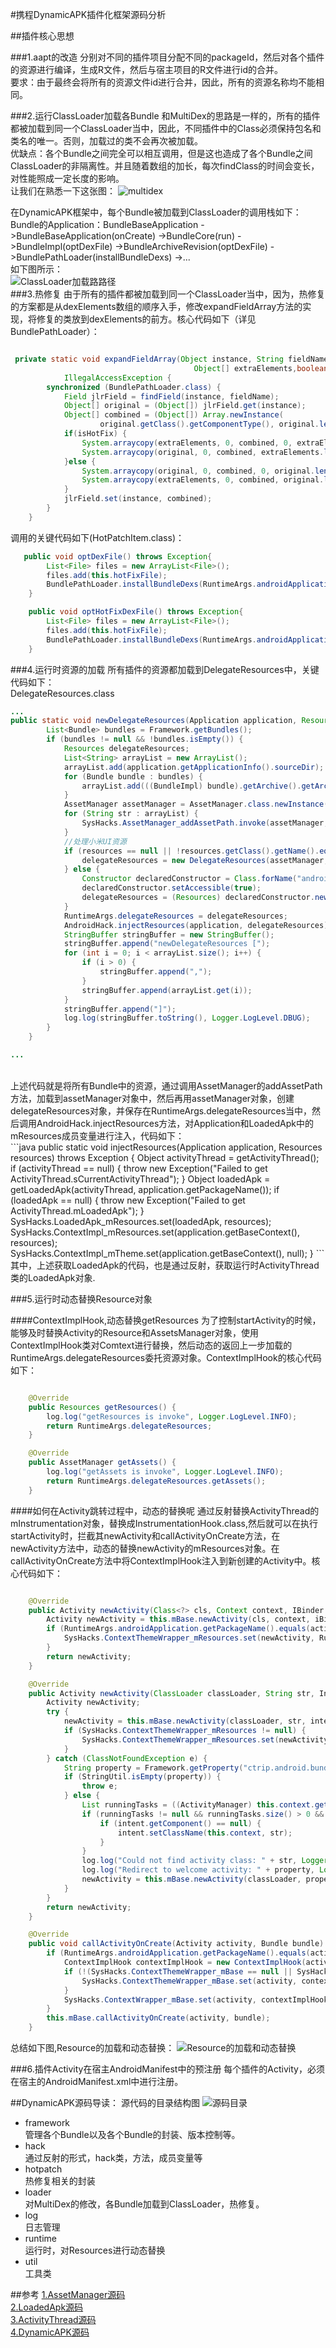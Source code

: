 #携程DynamicAPK插件化框架源码分析

##插件核心思想

###1.aapt的改造
分别对不同的插件项目分配不同的packageId，然后对各个插件的资源进行编译，生成R文件，然后与宿主项目的R文件进行id的合并。<br>
要求：由于最终会将所有的资源文件id进行合并，因此，所有的资源名称均不能相同。

###2.运行ClassLoader加载各Bundle
和MultiDex的思路是一样的，所有的插件都被加载到同一个ClassLoader当中，因此，不同插件中的Class必须保持包名和类名的唯一。否则，加载过的类不会再次被加载。<br>
优缺点：各个Bundle之间完全可以相互调用，但是这也造成了各个Bundle之间ClassLoader的非隔离性。并且随着数组的加长，每次findClass的时间会变长，对性能照成一定长度的影响。<br>
让我们在熟悉一下这张图：
![multidex](multidex.png)

在DynamicAPK框架中，每个Bundle被加载到ClassLoader的调用栈如下：
Bundle的Application：BundleBaseApplication
->BundleBaseApplication(onCreate)
   ->BundleCore(run)
     ->BundleImpl(optDexFile)
      ->BundleArchiveRevision(optDexFile)
        ->BundlePathLoader(installBundleDexs)
         ->...
<br>
如下图所示：<br>
![ClassLoader加载路路径](bundle_path_load.png)
<br>
###3.热修复
由于所有的插件都被加载到同一个ClassLoader当中，因为，热修复的方案都是从dexElements数组的顺序入手，修改expandFieldArray方法的实现，将修复的类放到dexElements的前方。核心代码如下（详见BundlePathLoader）：
```java

 private static void expandFieldArray(Object instance, String fieldName,
                                         Object[] extraElements,boolean isHotFix) throws NoSuchFieldException, IllegalArgumentException,
            IllegalAccessException {
        synchronized (BundlePathLoader.class) {
            Field jlrField = findField(instance, fieldName);
            Object[] original = (Object[]) jlrField.get(instance);
            Object[] combined = (Object[]) Array.newInstance(
                    original.getClass().getComponentType(), original.length + extraElements.length);
            if(isHotFix) {
                System.arraycopy(extraElements, 0, combined, 0, extraElements.length);
                System.arraycopy(original, 0, combined, extraElements.length, original.length);
            }else {
                System.arraycopy(original, 0, combined, 0, original.length);
                System.arraycopy(extraElements, 0, combined, original.length, extraElements.length);
            }
            jlrField.set(instance, combined);
        }
    }

```

调用的关键代码如下(HotPatchItem.class)：<br>

```java
   public void optDexFile() throws Exception{
        List<File> files = new ArrayList<File>();
        files.add(this.hotFixFile);
        BundlePathLoader.installBundleDexs(RuntimeArgs.androidApplication.getClassLoader(), storageDir, files, false);
    }

    public void optHotFixDexFile() throws Exception{
        List<File> files = new ArrayList<File>();
        files.add(this.hotFixFile);
        BundlePathLoader.installBundleDexs(RuntimeArgs.androidApplication.getClassLoader(), storageDir, files, true);
    }
```

###4.运行时资源的加载
所有插件的资源都加载到DelegateResources中，关键代码如下：<br>
DelegateResources.class<br>

```java
...
public static void newDelegateResources(Application application, Resources resources) throws Exception {
        List<Bundle> bundles = Framework.getBundles();
        if (bundles != null && !bundles.isEmpty()) {
            Resources delegateResources;
            List<String> arrayList = new ArrayList();
            arrayList.add(application.getApplicationInfo().sourceDir);
            for (Bundle bundle : bundles) {
                arrayList.add(((BundleImpl) bundle).getArchive().getArchiveFile().getAbsolutePath());
            }
            AssetManager assetManager = AssetManager.class.newInstance();
            for (String str : arrayList) {
                SysHacks.AssetManager_addAssetPath.invoke(assetManager, str);
            }
            //处理小米UI资源
            if (resources == null || !resources.getClass().getName().equals("android.content.res.MiuiResources")) {
                delegateResources = new DelegateResources(assetManager, resources);
            } else {
                Constructor declaredConstructor = Class.forName("android.content.res.MiuiResources").getDeclaredConstructor(new Class[]{AssetManager.class, DisplayMetrics.class, Configuration.class});
                declaredConstructor.setAccessible(true);
                delegateResources = (Resources) declaredConstructor.newInstance(new Object[]{assetManager, resources.getDisplayMetrics(), resources.getConfiguration()});
            }
            RuntimeArgs.delegateResources = delegateResources;
            AndroidHack.injectResources(application, delegateResources);
            StringBuffer stringBuffer = new StringBuffer();
            stringBuffer.append("newDelegateResources [");
            for (int i = 0; i < arrayList.size(); i++) {
                if (i > 0) {
                    stringBuffer.append(",");
                }
                stringBuffer.append(arrayList.get(i));
            }
            stringBuffer.append("]");
            log.log(stringBuffer.toString(), Logger.LogLevel.DBUG);
        }
    }

...

```
<br>
上述代码就是将所有Bundle中的资源，通过调用AssetManager的addAssetPath方法，加载到assetManager对象中，然后再用assetManager对象，创建delegateResources对象，并保存在RuntimeArgs.delegateResources当中，然后调用AndroidHack.injectResources方法，对Application和LoadedApk中的mResources成员变量进行注入，代码如下：<br>
```java
 public static void injectResources(Application application, Resources resources) throws Exception {
        Object activityThread = getActivityThread();
        if (activityThread == null) {
            throw new Exception("Failed to get ActivityThread.sCurrentActivityThread");
        }
        Object loadedApk = getLoadedApk(activityThread, application.getPackageName());
        if (loadedApk == null) {
            throw new Exception("Failed to get ActivityThread.mLoadedApk");
        }
        SysHacks.LoadedApk_mResources.set(loadedApk, resources);
        SysHacks.ContextImpl_mResources.set(application.getBaseContext(), resources);
        SysHacks.ContextImpl_mTheme.set(application.getBaseContext(), null);
    }
```
其中，上述获取LoadedApk的代码，也是通过反射，获取运行时ActivityThread类的LoadedApk对象.

###5.运行时动态替换Resource对象

####ContextImplHook,动态替换getResources
为了控制startActivity的时候，能够及时替换Activity的Resource和AssetsManager对象，使用ContextImplHook类对Comtext进行替换，然后动态的返回上一步加载的RuntimeArgs.delegateResources委托资源对象。ContextImplHook的核心代码如下：
```java

    @Override
    public Resources getResources() {
        log.log("getResources is invoke", Logger.LogLevel.INFO);
        return RuntimeArgs.delegateResources;
    }

    @Override
    public AssetManager getAssets() {
        log.log("getAssets is invoke", Logger.LogLevel.INFO);
        return RuntimeArgs.delegateResources.getAssets();
    }

```
####如何在Activity跳转过程中，动态的替换呢
通过反射替换ActivityThread的mInstrumentation对象，替换成InstrumentationHook.class,然后就可以在执行startActivity时，拦截其newActivity和callActivityOnCreate方法，在newActivity方法中，动态的替换newActivity的mResources对象。在callActivityOnCreate方法中将ContextImplHook注入到新创建的Activity中。核心代码如下：<br>
```java

    @Override
    public Activity newActivity(Class<?> cls, Context context, IBinder iBinder, Application application, Intent intent, ActivityInfo activityInfo, CharSequence charSequence, Activity activity, String str, Object obj) throws InstantiationException, IllegalAccessException {
        Activity newActivity = this.mBase.newActivity(cls, context, iBinder, application, intent, activityInfo, charSequence, activity, str, obj);
        if (RuntimeArgs.androidApplication.getPackageName().equals(activityInfo.packageName) && SysHacks.ContextThemeWrapper_mResources != null) {
            SysHacks.ContextThemeWrapper_mResources.set(newActivity, RuntimeArgs.delegateResources);
        }
        return newActivity;
    }

    @Override
    public Activity newActivity(ClassLoader classLoader, String str, Intent intent) throws InstantiationException, IllegalAccessException, ClassNotFoundException {
        Activity newActivity;
        try {
            newActivity = this.mBase.newActivity(classLoader, str, intent);
            if (SysHacks.ContextThemeWrapper_mResources != null) {
                SysHacks.ContextThemeWrapper_mResources.set(newActivity, RuntimeArgs.delegateResources);
            }
        } catch (ClassNotFoundException e) {
            String property = Framework.getProperty("ctrip.android.bundle.welcome", "ctrip.android.view.home.CtripSplashActivity");
            if (StringUtil.isEmpty(property)) {
                throw e;
            } else {
                List runningTasks = ((ActivityManager) this.context.getSystemService(Context.ACTIVITY_SERVICE)).getRunningTasks(1);
                if (runningTasks != null && runningTasks.size() > 0 && ((ActivityManager.RunningTaskInfo) runningTasks.get(0)).numActivities > 1) {
                    if (intent.getComponent() == null) {
                        intent.setClassName(this.context, str);
                    }
                }
                log.log("Could not find activity class: " + str, Logger.LogLevel.WARN);
                log.log("Redirect to welcome activity: " + property, Logger.LogLevel.WARN);
                newActivity = this.mBase.newActivity(classLoader, property, intent);
            }
        }
        return newActivity;
    }

    @Override
    public void callActivityOnCreate(Activity activity, Bundle bundle) {
        if (RuntimeArgs.androidApplication.getPackageName().equals(activity.getPackageName())) {
            ContextImplHook contextImplHook = new ContextImplHook(activity.getBaseContext());
            if (!(SysHacks.ContextThemeWrapper_mBase == null || SysHacks.ContextThemeWrapper_mBase.getField() == null)) {
                SysHacks.ContextThemeWrapper_mBase.set(activity, contextImplHook);
            }
            SysHacks.ContextWrapper_mBase.set(activity, contextImplHook);
        }
        this.mBase.callActivityOnCreate(activity, bundle);
    }

```

总结如下图,Resource的加载和动态替换：
![Resource的加载和动态替换](resource_load_replace.PNG)

###6.插件Activity在宿主AndroidManifest中的预注册
每个插件的Activity，必须在宿主的AndroidManifest.xml中进行注册。

##DynamicAPK源码导读：
源代码的目录结构图
![源码目录](src_dir.png)
<br>

- framework<br>
  管理各个Bundle以及各个Bundle的封装、版本控制等。<br>
- hack<br>
  通过反射的形式，hack类，方法，成员变量等<br>
- hotpatch<br>
  热修复相关的封装<br>
- loader<br>
  对MultiDex的修改，各Bundle加载到ClassLoader，热修复。<br>
- log<br>
  日志管理<br>
- runtime<br>
  运行时，对Resources进行动态替换<br>
- util<br>
  工具类<br>



##参考
[1.AssetManager源码]()<br>
[2.LoadedApk源码](https://github.com/android/platform_frameworks_base/blob/master/core/java/android/app/LoadedApk.java)<br>
[3.ActivityThread源码](https://github.com/android/platform_frameworks_base/blob/master/core/java/android/app/ActivityThread.java)<br>
[4.DynamicAPK源码](https://github.com/CtripMobile/DynamicAPK)<br>

